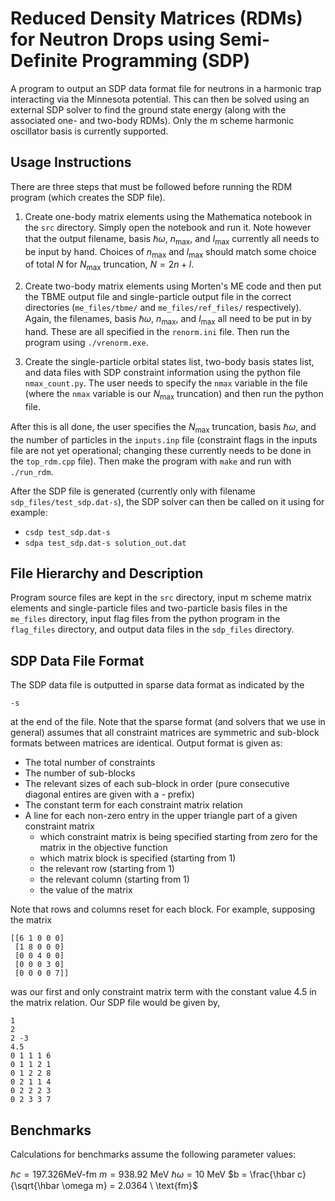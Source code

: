 # Reduced Density Matrices (RDMs) for Neutron Drops using Semi-Definite Programming (SDP)

A program to output an SDP data format file for neutrons in a harmonic trap interacting via the Minnesota potential. This can then be solved using an external SDP solver to find the ground state energy (along with the associated one- and two-body RDMs). Only the m scheme harmonic oscillator basis is currently supported.

## Usage Instructions

There are three steps that must be followed before running the RDM program (which creates the SDP file).

1. Create one-body matrix elements using the Mathematica notebook in the ```src``` directory. Simply open the notebook and run it. Note however that the output filename, basis $\hbar \omega$, $n_{\text{max}}$, and $l_{\text{max}}$ currently all needs to be input by hand. Choices of $n_{\text{max}}$ and $l_{\text{max}}$ should match some choice of total $N$ for $N_{\text{max}}$ truncation, $N = 2n + l$. 

2. Create two-body matrix elements using Morten's ME code and then put the TBME output file and single-particle output file in the correct directories (```me_files/tbme/``` and ```me_files/ref_files/``` respectively). Again, the filenames, basis $\hbar \omega$, $n_{\text{max}}$, and $l_{\text{max}}$ all need to be put in by hand. These are all specified in the ```renorm.ini``` file. Then run the program using ```./vrenorm.exe```. 

3. Create the single-particle orbital states list, two-body basis states list, and data files with SDP constraint information using the python file ```nmax_count.py```. The user needs to specify the ```nmax``` variable in the file (where the ```nmax``` variable is our $N_{\text{max}}$ truncation) and then run the python file.

After this is all done, the user specifies the $N_{\text{max}}$ truncation, basis $\hbar \omega$, and the number of particles in the ```inputs.inp``` file (constraint flags in the inputs file are not yet operational; changing these currently needs to be done in the ```top_rdm.cpp``` file). Then make the program with ```make``` and run with ```./run_rdm```.

After the SDP file is generated (currently only with filename ```sdp_files/test_sdp.dat-s```), the SDP solver can then be called on it using for example:

* ```csdp test_sdp.dat-s```
* ```sdpa test_sdp.dat-s solution_out.dat```

## File Hierarchy and Description

Program source files are kept in the ```src``` directory, input m scheme matrix elements and single-particle files and two-particle basis files in the ```me_files``` directory, input flag files from the python program in the ```flag_files``` directory, and output data files in the ```sdp_files``` directory.

## SDP Data File Format

The SDP data file is outputted in sparse data format as indicated by the 

```-s```

at the end of the file. Note that the sparse format (and solvers that we use in general) assumes that all constraint matrices are symmetric and sub-block formats between matrices are identical. Output format is given as:

* The total number of constraints
* The number of sub-blocks 
* The relevant sizes of each sub-block in order (pure consecutive diagonal entires are given with a - prefix)
* The constant term for each constraint matrix relation
* A line for each non-zero entry in the upper triangle part of a given constraint matrix
	* which constraint matrix is being specified starting from zero for the matrix in the objective function
	* which matrix block is specified (starting from 1)
	* the relevant row (starting from 1)
	* the relevant column (starting from 1)
	* the value of the matrix 

Note that rows and columns reset for each block. For example, supposing the matrix

```
[[6 1 0 0 0]
 [1 8 0 0 0]
 [0 0 4 0 0]
 [0 0 0 3 0]
 [0 0 0 0 7]]
```

was our first and only constraint matrix term with the constant value 4.5 in the matrix relation. Our SDP file would be given by,

```
1
2
2 -3
4.5
0 1 1 1 6
0 1 1 2 1
0 1 2 2 8
0 2 1 1 4
0 2 2 2 3
0 2 3 3 7
```


## Benchmarks 

Calculations for benchmarks assume the following parameter values:


$\hbar c = 197.326 \text{MeV-fm}$
$m    = 938.92 \ \text{MeV}$
$\hbar \omega = 10 \ \text{MeV}$
$b    = \frac{\hbar c}{\sqrt{\hbar \omega m} = 2.0364 \ \text{fm}$

